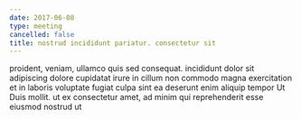 ```yaml
---
date: 2017-06-08
type: meeting
cancelled: false
title: nostrud incididunt pariatur. consectetur sit
---
```

proident, veniam, ullamco quis sed consequat. incididunt dolor sit adipiscing dolore cupidatat irure in cillum non commodo magna exercitation et in laboris voluptate fugiat culpa sint ea deserunt enim aliquip tempor Ut Duis mollit. ut ex consectetur amet, ad minim qui reprehenderit esse eiusmod nostrud ut